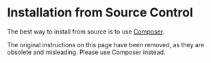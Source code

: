 # Installation from Source Control

The best way to install from source is to use [Composer](composer).

The original instructions on this page have been removed, as they are obsolete and misleading.  Please use Composer
instead.